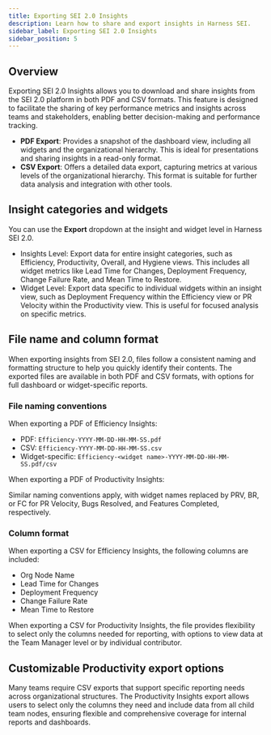 ```yaml
---
title: Exporting SEI 2.0 Insights
description: Learn how to share and export insights in Harness SEI.
sidebar_label: Exporting SEI 2.0 Insights
sidebar_position: 5
---
```


## Overview

Exporting SEI 2.0 Insights allows you to download and share insights from the SEI 2.0 platform in both PDF and CSV formats. This feature is designed to facilitate the sharing of key performance metrics and insights across teams and stakeholders, enabling better decision-making and performance tracking.

* **PDF Export**: Provides a snapshot of the dashboard view, including all widgets and the organizational hierarchy. This is ideal for presentations and sharing insights in a read-only format.
* **CSV Export**: Offers a detailed data export, capturing metrics at various levels of the organizational hierarchy. This format is suitable for further data analysis and integration with other tools.

## Insight categories and widgets

You can use the **Export** dropdown at the insight and widget level in Harness SEI 2.0. 

- Insights Level: Export data for entire insight categories, such as Efficiency, Productivity, Overall, and Hygiene views. This includes all widget metrics like Lead Time for Changes, Deployment Frequency, Change Failure Rate, and Mean Time to Restore.
- Widget Level: Export data specific to individual widgets within an insight view, such as Deployment Frequency within the Efficiency view or PR Velocity within the Productivity view. This is useful for focused analysis on specific metrics.

## File name and column format

When exporting insights from SEI 2.0, files follow a consistent naming and formatting structure to help you quickly identify their contents. The exported files are available in both PDF and CSV formats, with options for full dashboard or widget-specific reports.

### File naming conventions

When exporting a PDF of Efficiency Insights:

* PDF: `Efficiency-YYYY-MM-DD-HH-MM-SS.pdf`
* CSV: `Efficiency-YYYY-MM-DD-HH-MM-SS.csv`
* Widget-specific: `Efficiency-<widget name>-YYYY-MM-DD-HH-MM-SS.pdf/csv`

When exporting a PDF of Productivity Insights:

Similar naming conventions apply, with widget names replaced by PRV, BR, or FC for PR Velocity, Bugs Resolved, and Features Completed, respectively.

### Column format

When exporting a CSV for Efficiency Insights, the following columns are included:

- Org Node Name
- Lead Time for Changes
- Deployment Frequency
- Change Failure Rate
- Mean Time to Restore

When exporting a CSV for Productivity Insights, the file provides flexibility to select only the columns needed for reporting, with options to view data at the Team Manager level or by individual contributor.

## Customizable Productivity export options

Many teams require CSV exports that support specific reporting needs across organizational structures. The Productivity Insights export allows users to select only the columns they need and include data from all child team nodes, ensuring flexible and comprehensive coverage for internal reports and dashboards.
